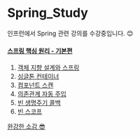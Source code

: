 # Spring_Study
인프런에서 Spring 관련 강의를 수강중입니다. 😊
<br/>

#### [스프링 핵심 원리 - 기본편](https://www.inflearn.com/course/%EC%8A%A4%ED%94%84%EB%A7%81-%ED%95%B5%EC%8B%AC-%EC%9B%90%EB%A6%AC-%EA%B8%B0%EB%B3%B8%ED%8E%B8/) 

1. [객체 지향 설계와 스프링](https://github.com/kong0527/Spring_basic/blob/master/%EA%B0%95%EC%9D%98%20%EB%82%B4%EC%9A%A9%20%EC%A0%95%EB%A6%AC/1.%20%EA%B0%9D%EC%B2%B4%20%EC%A7%80%ED%96%A5%20%EC%84%A4%EA%B3%84%EC%99%80%20%EC%8A%A4%ED%94%84%EB%A7%81.md)
2. [싱글톤 컨테이너](https://github.com/kong0527/Spring_basic/blob/master/%EA%B0%95%EC%9D%98%20%EB%82%B4%EC%9A%A9%20%EC%A0%95%EB%A6%AC/5.%20%EC%8B%B1%EA%B8%80%ED%86%A4%20%EC%BB%A8%ED%85%8C%EC%9D%B4%EB%84%88.md)
3. [컴포넌트 스캔](https://github.com/kong0527/Spring_Study/blob/master/%EA%B0%95%EC%9D%98%20%EB%82%B4%EC%9A%A9%20%EC%A0%95%EB%A6%AC/6.%20%EC%BB%B4%ED%8F%AC%EB%84%8C%ED%8A%B8%20%EC%8A%A4%EC%BA%94.md)
4. [의존관계 자동 주입](https://github.com/kong0527/Spring_Study/blob/master/%EA%B0%95%EC%9D%98%20%EB%82%B4%EC%9A%A9%20%EC%A0%95%EB%A6%AC/7.%20%EC%9D%98%EC%A1%B4%EA%B4%80%EA%B3%84%20%EC%9E%90%EB%8F%99%20%EC%A3%BC%EC%9E%85.md)
5. [빈 생명주기 콜백](https://github.com/kong0527/Spring_Study/blob/master/%EC%8A%A4%ED%94%84%EB%A7%81%20%ED%95%B5%EC%8B%AC%20%EC%9B%90%EB%A6%AC%20-%20%EA%B8%B0%EB%B3%B8%ED%8E%B8/8.%20%EB%B9%88%20%EC%83%9D%EB%AA%85%EC%A3%BC%EA%B8%B0%20%EC%BD%9C%EB%B0%B1.md)
6. [빈 스코프](https://github.com/kong0527/Spring_Study/blob/master/%EC%8A%A4%ED%94%84%EB%A7%81%20%ED%95%B5%EC%8B%AC%20%EC%9B%90%EB%A6%AC%20-%20%EA%B8%B0%EB%B3%B8%ED%8E%B8/9.%20%EB%B9%88%20%EC%8A%A4%EC%BD%94%ED%94%84.md)

[완강한 소감 😎](https://github.com/kong0527/Spring_Study/blob/master/%EC%8A%A4%ED%94%84%EB%A7%81%20%ED%95%B5%EC%8B%AC%20%EC%9B%90%EB%A6%AC%20-%20%EA%B8%B0%EB%B3%B8%ED%8E%B8/%EC%99%84%EA%B0%95!.md)